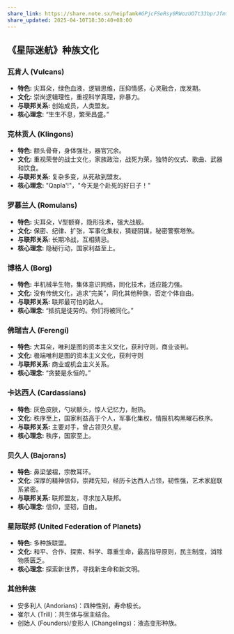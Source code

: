 ```yaml
---
share_link: https://share.note.sx/heipfamk#GPjcFSeRsy0RWozUO7t33bprJfmfkn3xAOPAzU29Aw4
share_updated: 2025-04-10T18:30:40+08:00
---
```



## 《星际迷航》种族文化

### 瓦肯人 (Vulcans)

*   **特色:** 尖耳朵，绿色血液，逻辑思维，压抑情感，心灵融合，庞发期。
*   **文化:** 崇尚逻辑理性，重视科学真理，非暴力。
*   **与联邦关系:** 创始成员，人类盟友。
*   **核心理念:** “生生不息，繁荣昌盛。”

### 克林贡人 (Klingons)

*   **特色:** 额头骨脊，身体强壮，器官冗余。
*   **文化:** 重视荣誉的战士文化，家族政治，战死为荣，独特的仪式、歌曲、武器和饮食。
*   **与联邦关系:** 复杂多变，从死敌到盟友。
*   **核心理念:** "Qapla'!"，"今天是个赴死的好日子！"

### 罗慕兰人 (Romulans)

*   **特色:** 尖耳朵，V型额脊，隐形技术，强大战舰。
*   **文化:** 保密、纪律、扩张，军事化集权，猜疑阴谋，秘密警察塔煞。
*   **与联邦关系:** 长期冷战，互相猜忌。
*   **核心理念:** 隐秘行动，国家利益至上。

### 博格人 (Borg)

*   **特色:** 半机械半生物，集体意识网络，同化技术，适应能力强。
*   **文化:** 没有传统文化，追求“完美”，同化其他种族，否定个体自由。
*   **与联邦关系:** 联邦最可怕的敌人。
*   **核心理念:** “抵抗是徒劳的。你们将被同化。”

### 佛瑞吉人 (Ferengi)

*   **特色:** 大耳朵，唯利是图的资本主义文化，获利守则，商业谈判。
*   **文化:** 极端唯利是图的资本主义文化，获利守则
*   **与联邦关系:** 商业或机会主义关系。
*   **核心理念:** “贪婪是永恒的。”

### 卡达西人 (Cardassians)

*   **特色:** 灰色皮肤，勺状额头，惊人记忆力，耐热。
*   **文化:** 秩序至上，国家利益高于个人，军事化集权，情报机构黑曜石秩序。
*   **与联邦关系:** 主要对手，曾占领贝久星。
*   **核心理念:** 秩序，国家至上。

### 贝久人 (Bajorans)

*   **特色:** 鼻梁皱褶，宗教耳环。
*   **文化:** 深厚的精神信仰，崇拜先知，经历卡达西人占领，韧性强，艺术家庭联系紧密。
*   **与联邦关系:** 联邦盟友，寻求加入联邦。
*   **核心理念:** 信仰，坚韧，自由。

### 星际联邦 (United Federation of Planets)

*   **特色:** 多种族联盟。
*   **文化:** 和平、合作、探索、科学、尊重生命，最高指导原则，民主制度，消除物质匮乏。
*   **核心理念:** 探索新世界，寻找新生命和新文明。

### 其他种族

*   安多利人 (Andorians)：四种性别，寿命极长。
*   崔尔人 (Trill)：共生体与宿主结合。
*   创始人 (Founders)/变形人 (Changelings)：液态变形种族。
